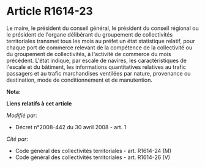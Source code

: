 # Article R1614-23

Le maire, le président du conseil général, le président du conseil régional ou le président de l'organe délibérant du
groupement de collectivités territoriales transmet tous les mois au préfet un état statistique relatif, pour chaque port de
commerce relevant de la compétence de la collectivité ou du groupement de collectivités, à l'activité de commerce du mois
précédent.  L'état indique, par escale de navires, les caractéristiques de l'escale et du bâtiment, les informations
quantitatives relatives au trafic passagers et au trafic marchandises ventilées par nature, provenance ou destination, mode
de conditionnement et de manutention.

**Nota:**



**Liens relatifs à cet article**

_Modifié par_:

  - Décret n°2008-442 du 30 avril 2008 - art. 1

_Cité par_:

  - Code général des collectivités territoriales - art. R1614-24 (M)
  - Code général des collectivités territoriales - art. R1614-26 (V)
